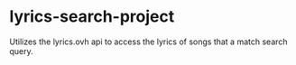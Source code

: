 # lyrics-search-project
Utilizes the lyrics.ovh api to access the lyrics of songs that a match search query.
